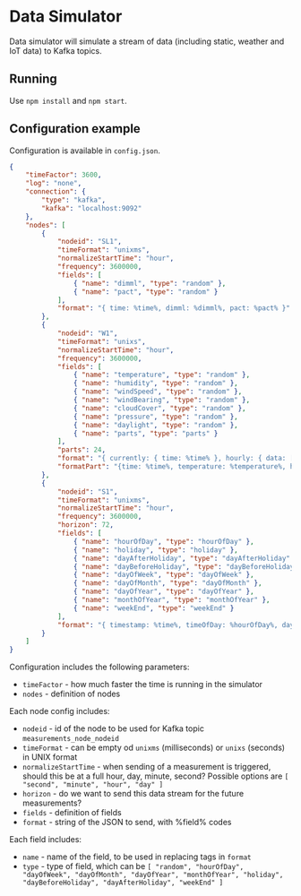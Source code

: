 # Data Simulator

Data simulator will simulate a stream of data (including static, weather and IoT data) to Kafka topics.

## Running

Use `npm install` and `npm start`.

## Configuration example
Configuration is available in `config.json`.

```json
{
    "timeFactor": 3600,
    "log": "none",
    "connection": {
        "type": "kafka",
        "kafka": "localhost:9092"
    },
    "nodes": [
        {
            "nodeid": "SL1",
            "timeFormat": "unixms",
            "normalizeStartTime": "hour",
            "frequency": 3600000,
            "fields": [
                { "name": "dimml", "type": "random" },
                { "name": "pact", "type": "random" }
            ],
            "format": "{ time: %time%, dimml: %dimml%, pact: %pact% }"
        },
        {
            "nodeid": "W1",
            "timeFormat": "unixs",
            "normalizeStartTime": "hour",
            "frequency": 3600000,
            "fields": [
                { "name": "temperature", "type": "random" },
                { "name": "humidity", "type": "random" },
                { "name": "windSpeed", "type": "random" },
                { "name": "windBearing", "type": "random" },
                { "name": "cloudCover", "type": "random" },
                { "name": "pressure", "type": "random" },
                { "name": "daylight", "type": "random" },
                { "name": "parts", "type": "parts" }
            ],
            "parts": 24,
            "format": "{ currently: { time: %time% }, hourly: { data: [%parts%] }}",
            "formatPart": "{time: %time%, temperature: %temperature%, humidity: %humidity%, windSpeed: %windSpeed%, windBearing: %windBearing%, cloudCover: %cloudCover%, pressure: %pressure%, daylight: %daylight%}"
        },
        {
            "nodeid": "S1",
            "timeFormat": "unixms",
            "normalizeStartTime": "hour",
            "frequency": 3600000,
            "horizon": 72,
            "fields": [
                { "name": "hourOfDay", "type": "hourOfDay" },
                { "name": "holiday", "type": "holiday" },
                { "name": "dayAfterHoliday", "type": "dayAfterHoliday" },
                { "name": "dayBeforeHoliday", "type": "dayBeforeHoliday" },
                { "name": "dayOfWeek", "type": "dayOfWeek" },
                { "name": "dayOfMonth", "type": "dayOfMonth" },
                { "name": "dayOfYear", "type": "dayOfYear" },
                { "name": "monthOfYear", "type": "monthOfYear" },
                { "name": "weekEnd", "type": "weekEnd" }
            ],
            "format": "{ timestamp: %time%, timeOfDay: %hourOfDay%, dayAfterHoliday: %dayAfterHoliday%, dayBeforeHoliday: %dayBeforeHoliday%, dayOfYear: %dayOfYear%, dayOfWeek: %dayOfWeek%, dayOfMonth: %dayOfMonth%, holiday: %holiday%, monthOfYear: %monthOfYear%, weekEnd: %weekEnd% }"
        }
    ]
}
```

Configuration includes the following parameters:

* `timeFactor` - how much faster the time is running in the simulator
* `nodes` - definition of nodes

Each node config includes:

* `nodeid` - id of the node to be used for Kafka topic `measurements_node_nodeid`
* `timeFormat` - can be empty od `unixms` (milliseconds) or `unixs` (seconds) in UNIX format
* `normalizeStartTime` - when sending of a measurement is triggered, should this be at a full hour, day, minute, second? Possible options are `[ "second", "minute", "hour", "day" ]`
* `horizon` - do we want to send this data stream for the future measurements?
* `fields` - definition of fields
* `format` - string of the JSON to send, with %field% codes

Each field includes:

* `name` - name of the field, to be used in replacing tags in `format`
* `type` - type of field, which can be `[ "random", "hourOfDay", "dayOfWeek", "dayOfMonth", "dayOfYear", "monthOfYear", "holiday", "dayBeforeHoliday", "dayAfterHoliday", "weekEnd" ]`